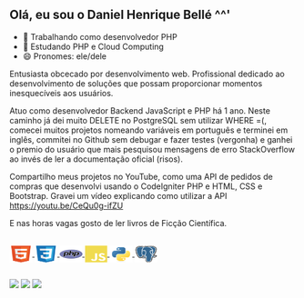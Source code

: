 ## Olá, eu sou o Daniel Henrique Bellé ^^'


- 🔭 Trabalhando como desenvolvedor PHP
- 🌱 Estudando PHP e Cloud Computing
- 😄 Pronomes: ele/dele

Entusiasta obcecado por desenvolvimento web. Profissional dedicado ao desenvolvimento de soluções que possam proporcionar momentos inesquecíveis aos usuários.

<para-rir>
Atuo como desenvolvedor Backend JavaScript e PHP há 1 ano. Neste caminho já dei muito DELETE no PostgreSQL sem utilizar WHERE =(, comecei muitos projetos nomeando variáveis em português e terminei em inglês, commitei no Github sem debugar e fazer testes (vergonha) e ganhei o premio do usuário que mais pesquisou mensagens de erro StackOverflow ao invés de ler a documentação oficial (risos). 
</para-rir>

Compartilho meus projetos no YouTube, como uma API de pedidos de compras que desenvolvi usando o CodeIgniter PHP e HTML, CSS e Bootstrap. Gravei um vídeo explicando como utilizar a API https://youtu.be/CeQu0g-ifZU

E nas horas vagas gosto de ler livros de Ficção Científica.


<div align="center">
  <a href="https://github.com/danielbelle">
</div>
<div style="display: inline_block"><br>
  <img align="center" alt="P-HTML" height="30" width="40" src="https://raw.githubusercontent.com/devicons/devicon/master/icons/html5/html5-original.svg">
  <img align="center" alt="P-CSS" height="30" width="40" src="https://raw.githubusercontent.com/devicons/devicon/master/icons/css3/css3-original.svg">
  <img align="center" alt="P-Php" height="30" width="40" src="https://raw.githubusercontent.com/devicons/devicon/master/icons/php/php-original.svg">
  <img align="center" alt="P-Js" height="30" width="40" src="https://raw.githubusercontent.com/devicons/devicon/master/icons/javascript/javascript-plain.svg">
  <img align="center" alt="P-Python" height="30" width="40" src="https://raw.githubusercontent.com/devicons/devicon/master/icons/python/python-original.svg">
  <img align="center" alt="P-Postgresql" height="30" width="40" src="https://raw.githubusercontent.com/devicons/devicon/master/icons/postgresql/postgresql-original.svg">
</div>
  
  ##
 
<div>   
  <a href="https://www.linkedin.com/in/danielhenriquebelle" target="_blank"><img src="https://img.shields.io/badge/-LinkedIn-%230077B5?style=for-the-badge&logo=linkedin&logoColor=white" target="_blank"></a> 
  <a href="https://www.youtube.com/@DanielHenriqueBelle" target="_blank"><img src="https://img.shields.io/badge/YouTube-FF0000?style=for-the-badge&logo=youtube&logoColor=white" target="_blank"></a>
  <a href = "mailto:henrique.danielb@gmail.com"><img src="https://img.shields.io/badge/-Gmail-%23333?style=for-the-badge&logo=gmail&logoColor=white" target="_blank"></a>

 
 
</div>
